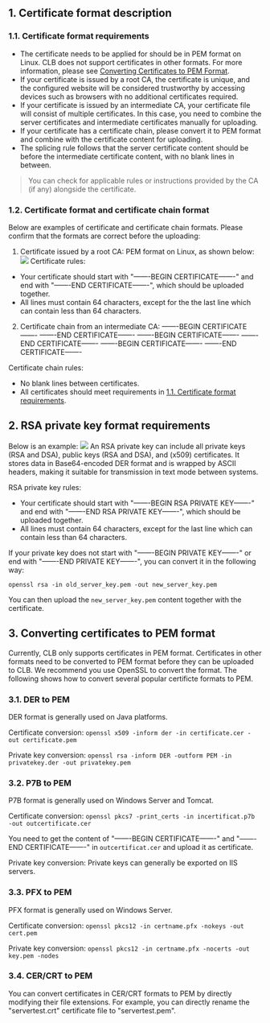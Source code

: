 ## 1. Certificate format description
### 1.1. Certificate format requirements
- The certificate needs to be applied for should be in PEM format on Linux. CLB does not support certificates in other formats. For more information, please see [Converting Certificates to PEM Format](#3.-.E8.AF.81.E4.B9.A6.E8.BD.AC.E6.8D.A2.E4.B8.BA-pem-.E6.A0.BC.E5.BC.8F.E8.AF.B4.E6.98.8E).
- If your certificate is issued by a root CA, the certificate is unique, and the configured website will be considered trustworthy by accessing devices such as browsers with no additional certificates required.
- If your certificate is issued by an intermediate CA, your certificate file will consist of multiple certificates. In this case, you need to combine the server certificates and intermediate certificates manually for uploading.
- If your certificate has a certificate chain, please convert it to PEM format and combine with the certificate content for uploading.
- The splicing rule follows that the server certificate content should be before the intermediate certificate content, with no blank lines in between.
>You can check for applicable rules or instructions provided by the CA (if any) alongside the certificate.

### 1.2. Certificate format and certificate chain format
Below are examples of certificate and certificate chain formats. Please confirm that the formats are correct before the uploading:
1. Certificate issued by a root CA: PEM format on Linux, as shown below:
![](https://main.qcloudimg.com/raw/cdea186a04d6f84e08fb38b19540189c.jpg)
Certificate rules:
 - Your certificate should start with "——-BEGIN CERTIFICATE——-" and end with "——-END CERTIFICATE——-", which should be uploaded together.
 - All lines must contain 64 characters, except for the the last line which can contain less than 64 characters.
2. Certificate chain from an intermediate CA:
——-BEGIN CERTIFICATE——-
——-END CERTIFICATE——-
——-BEGIN CERTIFICATE——-
——-END CERTIFICATE——-
——-BEGIN CERTIFICATE——-
——-END CERTIFICATE——-

 Certificate chain rules:
 - No blank lines between certificates.
 - All certificates should meet requirements in [1.1. Certificate format requirements](#1.1-.E8.AF.81.E4.B9.A6.E6.A0.BC.E5.BC.8F.E8.A6.81.E6.B1.82).

## 2. RSA private key format requirements
Below is an example:
![](https://main.qcloudimg.com/raw/bb9f866becc38dd28b8e62c53c1e551a.jpg)
An RSA private key can include all private keys (RSA and DSA), public keys (RSA and DSA), and (x509) certificates. It stores data in Base64-encoded DER format and is wrapped by ASCII headers, making it suitable for transmission in text mode between systems.

RSA private key rules:
- Your certificate should start with "——-BEGIN RSA PRIVATE KEY——-" and end with "——-END RSA PRIVATE KEY——-", which should be uploaded together.
- All lines must contain 64 characters, except for the last line which can contain less than 64 characters.

If your private key does not start with "——-BEGIN PRIVATE KEY——-" or end with "——-END PRIVATE KEY——-", you can convert it in the following way:
```
openssl rsa -in old_server_key.pem -out new_server_key.pem
```
You can then upload the `new_server_key.pem` content together with the certificate.

## 3. Converting certificates to PEM format

Currently, CLB only supports certificates in PEM format. Certificates in other formats need to be converted to PEM format before they can be uploaded to CLB. We recommend you use OpenSSL to convert the format. The following shows how to convert several popular certificte formats to PEM.

### 3.1. DER to PEM

DER format is generally used on Java platforms.

Certificate conversion: ```openssl x509 -inform der -in certificate.cer -out certificate.pem```

Private key conversion: ```openssl rsa -inform DER -outform PEM -in privatekey.der -out privatekey.pem```
 
### 3.2. P7B to PEM

P7B format is generally used on Windows Server and Tomcat.

Certificate conversion: ```openssl pkcs7 -print_certs -in incertificat.p7b -out outcertificate.cer```

You need to get the content of "——-BEGIN CERTIFICATE——-" and "——-END CERTIFICATE——-" in `outcertificat.cer` and upload it as certificate.

Private key conversion: Private keys can generally be exported on IIS servers.

### 3.3. PFX to PEM

PFX format is generally used on Windows Server.

Certificate conversion: ```openssl pkcs12 -in certname.pfx -nokeys -out cert.pem```

Private key conversion: ```openssl pkcs12 -in certname.pfx -nocerts -out key.pem -nodes```	

### 3.4. CER/CRT to PEM

You can convert certificates in CER/CRT formats to PEM by directly modifying their file extensions. For example, you can directly rename the "servertest.crt" certificate file to "servertest.pem".
